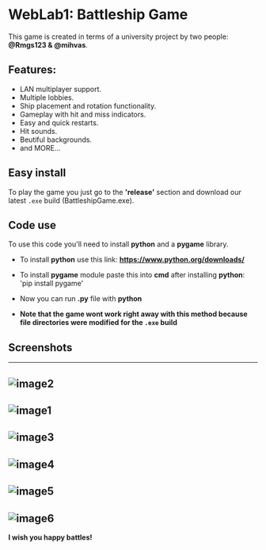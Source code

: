 # **WebLab1: Battleship Game**

This game is created in terms of a university project by two people: **@Rmgs123 & @mihvas**.

## **Features:**

- LAN multiplayer support.
- Multiple lobbies.
- Ship placement and rotation functionality.
- Gameplay with hit and miss indicators.
- Easy and quick restarts.
- Hit sounds.
- Beutiful backgrounds.
- and MORE...

## **Easy install**
To play the game you just go to the **'release'** section and download our latest `.exe` build (BattleshipGame.exe).

## **Code use**
To use this code you'll need to install **python** and a **pygame** library. 
- To install **python** use this link: **https://www.python.org/downloads/**
- To install **pygame** module paste this into **cmd** after installing **python**: 'pip install pygame'
- Now you can run **.py** file with **python**
  
- **Note that the game wont work right away with this method because file directories were modified for the `.exe` build**


## **Screenshots**
---
![image2](https://github.com/user-attachments/assets/4f08ebc0-fec9-4879-92a9-5eccb8ce9cb2)
---
![image1](https://github.com/user-attachments/assets/9d23a1d4-1a65-41c0-839f-cf5fe1f7be0a)
---
![image3](https://github.com/user-attachments/assets/2b6bcc3f-b2a4-4106-91d8-6a6f898760ee)
---
![image4](https://github.com/user-attachments/assets/03525892-d4f8-4414-9fd7-dcfb3bf8ade8)
---
![image5](https://github.com/user-attachments/assets/08b54345-3411-4da5-90dc-efa056d2f460)
---
![image6](https://github.com/user-attachments/assets/bc35db64-5dd8-4f93-877b-42cbbf7dd363)
---

**I wish you happy battles!**

